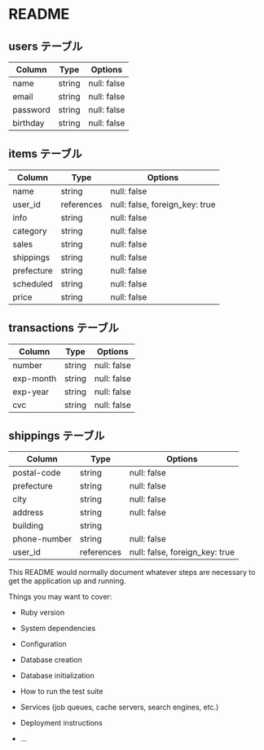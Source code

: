 # README

## users テーブル

| Column   | Type   | Options     |
| -------- | ------ | ----------- |
| name     | string | null: false |
| email    | string | null: false |
| password | string | null: false |
| birthday | string | null: false |

## items テーブル

| Column     | Type       | Options                        |
| ---------- | -----------| ------------------------------ |
| name       | string     | null: false                    |
| user_id    | references | null: false, foreign_key: true |
| info       | string     | null: false                    |
| category   | string     | null: false                    |
| sales      | string     | null: false                    |
| shippings  | string     | null: false                    |
| prefecture | string     | null: false                    |
| scheduled  | string     | null: false                    |
| price      | string     | null: false                    |

## transactions テーブル

| Column       | Type       | Options                        |
| ------------ | -----------| ------------------------------ |
| number       | string     | null: false                    |
| exp-month    | string     | null: false                    |
| exp-year     | string     | null: false                    |
| cvc          | string     | null: false                    |

## shippings テーブル

| Column       | Type       | Options                        |
| ------------ | -----------| ------------------------------ |
| postal-code  | string     | null: false                    |
| prefecture   | string     | null: false                    |
| city         | string     | null: false                    |
| address      | string     | null: false                    |
| building     | string     |                                |
| phone-number | string     | null: false                    |
| user_id      | references | null: false, foreign_key: true |


This README would normally document whatever steps are necessary to get the
application up and running.

Things you may want to cover:

* Ruby version

* System dependencies

* Configuration

* Database creation

* Database initialization

* How to run the test suite

* Services (job queues, cache servers, search engines, etc.)

* Deployment instructions

* ...

